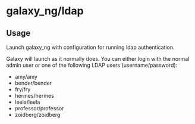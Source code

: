 # galaxy_ng/ldap

## Usage

Launch galaxy_ng with configuration for running ldap authentication.

Galaxy will launch as it normally does. You can either login with the normal admin user or one of the following
LDAP users (username/password):

- amy/amy
- bender/bender
- fry/fry
- hermes/hermes
- leela/leela
- professor/professor
- zoidberg/zoidberg
